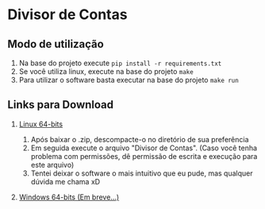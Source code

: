 # Divisor de Contas #

## Modo de utilização ##
1) Na base do projeto execute `pip install -r requirements.txt`
2) Se você utiliza linux, execute na base do projeto `make`
3) Para utilizar o software basta executar na base do projeto `make run`

## Links para Download ##
1) [Linux 64-bits](https://drive.google.com/file/d/16xJN760RQvJFfn2f-TDEnlwmS4TjW8qI/view?usp=sharing)

    1) Após baixar o .zip, descompacte-o no diretório de sua preferência
    2) Em seguida execute o arquivo "Divisor de Contas". (Caso você tenha problema com permissões, dê permissão de escrita e execução para este arquivo)
    3) Tentei deixar o software o mais intuitivo que eu pude, mas qualquer dúvida me chama xD

2) [Windows 64-bits (Em breve...)]()